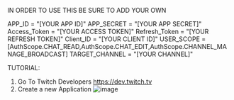 IN ORDER TO USE THIS BE SURE TO ADD YOUR OWN

APP_ID = "[YOUR APP ID]"
APP_SECRET = "[YOUR APP SECRET]"
Access_Token = "[YOUR ACCESS TOKEN]"
Refresh_Token = "[YOUR REFRESH TOKEN]"
Client_ID = "[YOUR CLIENT ID]"
USER_SCOPE = [AuthScope.CHAT_READ,AuthScope.CHAT_EDIT,AuthScope.CHANNEL_MANAGE_BROADCAST]
TARGET_CHANNEL = "[YOUR CHANNEL]"


TUTORIAL:


1) Go To Twitch Developers
https://dev.twitch.tv
2) Create a new Application
![image](https://github.com/user-attachments/assets/432f74e0-a418-49d7-8b5c-15238c06da07)

